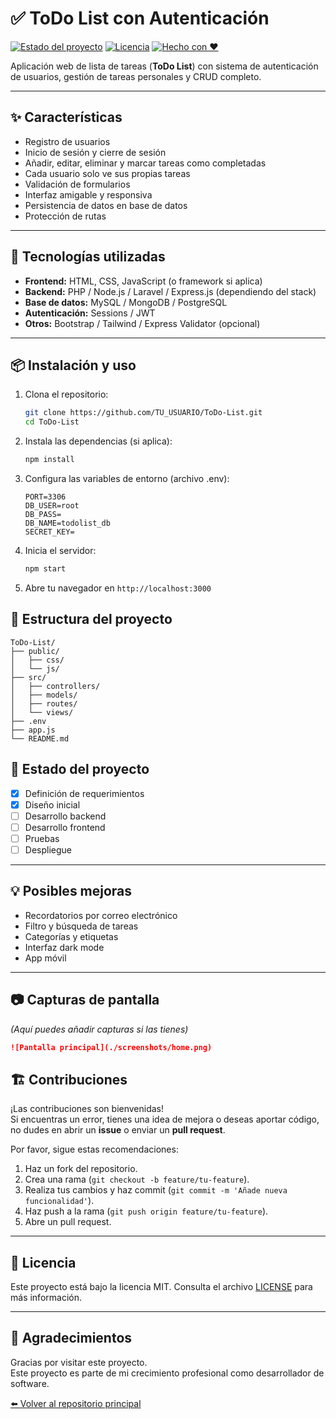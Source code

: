 # ✅ ToDo List con Autenticación

[![Estado del proyecto](https://img.shields.io/badge/Estado-En%20desarrollo-yellow)](https://github.com/TU_USUARIO/ToDo-List)
[![Licencia](https://img.shields.io/badge/Licencia-MIT-blue)](LICENSE)
[![Hecho con ❤️](https://img.shields.io/badge/Made%20with-%E2%9D%A4-red)](#)

Aplicación web de lista de tareas (**ToDo List**) con sistema de autenticación de usuarios, gestión de tareas personales y CRUD completo.

---

## ✨ Características

- Registro de usuarios
- Inicio de sesión y cierre de sesión
- Añadir, editar, eliminar y marcar tareas como completadas
- Cada usuario solo ve sus propias tareas
- Validación de formularios
- Interfaz amigable y responsiva
- Persistencia de datos en base de datos
- Protección de rutas

---

## 🚀 Tecnologías utilizadas

- **Frontend:** HTML, CSS, JavaScript (o framework si aplica)
- **Backend:** PHP / Node.js / Laravel / Express.js (dependiendo del stack)
- **Base de datos:** MySQL / MongoDB / PostgreSQL
- **Autenticación:** Sessions / JWT
- **Otros:** Bootstrap / Tailwind / Express Validator (opcional)

---

## 📦 Instalación y uso

1. Clona el repositorio:

   ```bash
   git clone https://github.com/TU_USUARIO/ToDo-List.git
   cd ToDo-List
   ```

2. Instala las dependencias (si aplica):

   ```bash
   npm install
   ```

3. Configura las variables de entorno (archivo .env):

   ```env
   PORT=3306
   DB_USER=root
   DB_PASS=
   DB_NAME=todolist_db
   SECRET_KEY=
   ```

4. Inicia el servidor:

   ```bash
   npm start
   ```

5. Abre tu navegador en `http://localhost:3000`

## 📝 Estructura del proyecto

``` arduino
ToDo-List/
├── public/
│   ├── css/
│   └── js/
├── src/
│   ├── controllers/
│   ├── models/
│   ├── routes/
│   └── views/
├── .env
├── app.js
└── README.md
```

## 📌 Estado del proyecto

- [x] Definición de requerimientos
- [x] Diseño inicial
- [ ] Desarrollo backend
- [ ] Desarrollo frontend
- [ ] Pruebas
- [ ] Despliegue

---

## 💡 Posibles mejoras

- Recordatorios por correo electrónico
- Filtro y búsqueda de tareas
- Categorías y etiquetas
- Interfaz dark mode
- App móvil

---

## 📷 Capturas de pantalla

*(Aquí puedes añadir capturas si las tienes)*

```markdown
![Pantalla principal](./screenshots/home.png)
```

## 🏗️ Contribuciones

¡Las contribuciones son bienvenidas!  
Si encuentras un error, tienes una idea de mejora o deseas aportar código, no dudes en abrir un **issue** o enviar un **pull request**.

Por favor, sigue estas recomendaciones:

1. Haz un fork del repositorio.
2. Crea una rama (`git checkout -b feature/tu-feature`).
3. Realiza tus cambios y haz commit (`git commit -m 'Añade nueva funcionalidad'`).
4. Haz push a la rama (`git push origin feature/tu-feature`).
5. Abre un pull request.

---

## 📄 Licencia

Este proyecto está bajo la licencia MIT. Consulta el archivo [LICENSE](LICENSE) para más información.

---

## 🙌 Agradecimientos

Gracias por visitar este proyecto.  
Este proyecto es parte de mi crecimiento profesional como desarrollador de software.

[⬅️ Volver al repositorio principal](../README.md)
